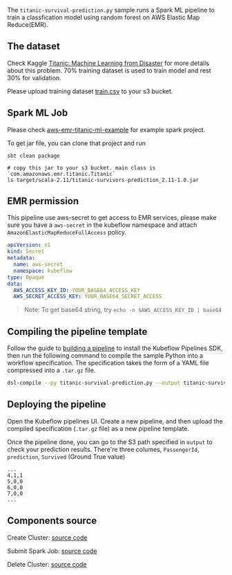The `titanic-survival-prediction.py` sample runs a Spark ML pipeline to train a classfication model using random forest on AWS Elastic Map Reduce(EMR).

## The dataset

Check Kaggle [Titanic: Machine Learning from Disaster](https://www.kaggle.com/c/titanic) for more details about this problem. 70% training dataset is used to train model and rest 30% for validation.

Please upload training dataset [train.csv](https://www.kaggle.com/c/titanic/data) to your s3 bucket.

## Spark ML Job

Please check [aws-emr-titanic-ml-example](https://github.com/Jeffwan/aws-emr-titanic-ml-example) for example spark project.

To get jar file, you can clone that project and run

```
sbt clean package

# copy this jar to your s3 bucket. main class is `com.amazonaws.emr.titanic.Titanic`
ls target/scala-2.11/titanic-survivors-prediction_2.11-1.0.jar
```

## EMR permission

This pipeline use aws-secret to get access to EMR services, please make sure you have a `aws-secret` in the kubeflow namespace and attach `AmazonElasticMapReduceFullAccess` policy.

```yaml
apiVersion: v1
kind: Secret
metadata:
  name: aws-secret
  namespace: kubeflow
type: Opaque
data:
  AWS_ACCESS_KEY_ID: YOUR_BASE64_ACCESS_KEY
  AWS_SECRET_ACCESS_KEY: YOUR_BASE64_SECRET_ACCESS
```

> Note: To get base64 string, try `echo -n $AWS_ACCESS_KEY_ID | base64`

## Compiling the pipeline template

Follow the guide to [building a pipeline](https://www.kubeflow.org/docs/guides/pipelines/build-pipeline/) to install the Kubeflow Pipelines SDK, then run the following command to compile the sample Python into a workflow specification. The specification takes the form of a YAML file compressed into a `.tar.gz` file.

```bash
dsl-compile --py titanic-survival-prediction.py --output titanic-survival-prediction.tar.gz
```

## Deploying the pipeline

Open the Kubeflow pipelines UI. Create a new pipeline, and then upload the compiled specification (`.tar.gz` file) as a new pipeline template.

Once the pipeline done, you can go to the S3 path specified in `output` to check your prediction results. There're three columes, `PassengerId`, `prediction`, `Survived` (Ground True value)

```
...
4,1,1
5,0,0
6,0,0
7,0,0
...
```

## Components source

Create Cluster:
[source code](https://github.com/kubeflow/pipelines/tree/master/components/aws/emr/create_cluster/src)

Submit Spark Job:
[source code](https://github.com/kubeflow/pipelines/tree/master/components/aws/emr/submit_spark_job/src)

Delete Cluster:
[source code](https://github.com/kubeflow/pipelines/tree/master/components/aws/emr/delete_cluster/src)
